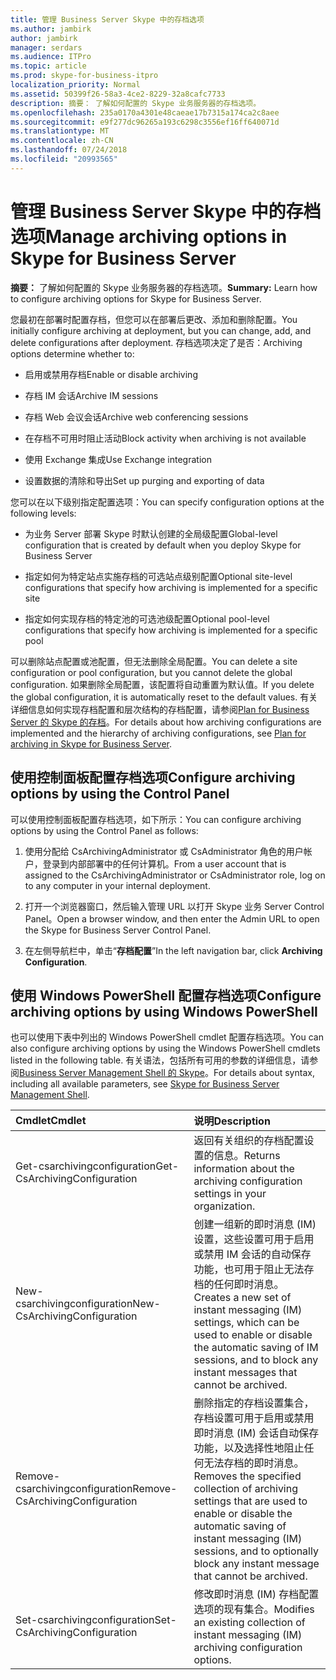 ```yaml
---
title: 管理 Business Server Skype 中的存档选项
ms.author: jambirk
author: jambirk
manager: serdars
ms.audience: ITPro
ms.topic: article
ms.prod: skype-for-business-itpro
localization_priority: Normal
ms.assetid: 50399f26-58a3-4ce2-8229-32a8cafc7733
description: 摘要： 了解如何配置的 Skype 业务服务器的存档选项。
ms.openlocfilehash: 235a0170a4301e48caeae17b7315a174ca2c8aee
ms.sourcegitcommit: e9f277dc96265a193c6298c3556ef16ff640071d
ms.translationtype: MT
ms.contentlocale: zh-CN
ms.lasthandoff: 07/24/2018
ms.locfileid: "20993565"
---
```

# <a name="manage-archiving-options-in-skype-for-business-server"></a><span data-ttu-id="addc0-103">管理 Business Server Skype 中的存档选项</span><span class="sxs-lookup"><span data-stu-id="addc0-103">Manage archiving options in Skype for Business Server</span></span>

<span data-ttu-id="addc0-104">**摘要：** 了解如何配置的 Skype 业务服务器的存档选项。</span><span class="sxs-lookup"><span data-stu-id="addc0-104">**Summary:** Learn how to configure archiving options for Skype for Business Server.</span></span>
  
<span data-ttu-id="addc0-105">您最初在部署时配置存档，但您可以在部署后更改、添加和删除配置。</span><span class="sxs-lookup"><span data-stu-id="addc0-105">You initially configure archiving at deployment, but you can change, add, and delete configurations after deployment.</span></span> <span data-ttu-id="addc0-106">存档选项决定了是否：</span><span class="sxs-lookup"><span data-stu-id="addc0-106">Archiving options determine whether to:</span></span> 
  
- <span data-ttu-id="addc0-107">启用或禁用存档</span><span class="sxs-lookup"><span data-stu-id="addc0-107">Enable or disable archiving</span></span>
    
- <span data-ttu-id="addc0-108">存档 IM 会话</span><span class="sxs-lookup"><span data-stu-id="addc0-108">Archive IM sessions</span></span>
    
- <span data-ttu-id="addc0-109">存档 Web 会议会话</span><span class="sxs-lookup"><span data-stu-id="addc0-109">Archive web conferencing sessions</span></span>
    
- <span data-ttu-id="addc0-110">在存档不可用时阻止活动</span><span class="sxs-lookup"><span data-stu-id="addc0-110">Block activity when archiving is not available</span></span>
    
- <span data-ttu-id="addc0-111">使用  Exchange 集成</span><span class="sxs-lookup"><span data-stu-id="addc0-111">Use Exchange integration</span></span>
    
- <span data-ttu-id="addc0-112">设置数据的清除和导出</span><span class="sxs-lookup"><span data-stu-id="addc0-112">Set up purging and exporting of data</span></span>
    
<span data-ttu-id="addc0-113">您可以在以下级别指定配置选项：</span><span class="sxs-lookup"><span data-stu-id="addc0-113">You can specify configuration options at the following levels:</span></span>
  
- <span data-ttu-id="addc0-114">为业务 Server 部署 Skype 时默认创建的全局级配置</span><span class="sxs-lookup"><span data-stu-id="addc0-114">Global-level configuration that is created by default when you deploy Skype for Business Server</span></span>
    
- <span data-ttu-id="addc0-115">指定如何为特定站点实施存档的可选站点级别配置</span><span class="sxs-lookup"><span data-stu-id="addc0-115">Optional site-level configurations that specify how archiving is implemented for a specific site</span></span>
    
- <span data-ttu-id="addc0-116">指定如何实现存档的特定池的可选池级配置</span><span class="sxs-lookup"><span data-stu-id="addc0-116">Optional pool-level configurations that specify how archiving is implemented for a specific pool</span></span>
    
<span data-ttu-id="addc0-117">可以删除站点配置或池配置，但无法删除全局配置。</span><span class="sxs-lookup"><span data-stu-id="addc0-117">You can delete a site configuration or pool configuration, but you cannot delete the global configuration.</span></span> <span data-ttu-id="addc0-118">如果删除全局配置，该配置将自动重置为默认值。</span><span class="sxs-lookup"><span data-stu-id="addc0-118">If you delete the global configuration, it is automatically reset to the default values.</span></span> <span data-ttu-id="addc0-119">有关详细信息如何实现存档配置和层次结构的存档配置，请参阅[Plan for Business Server 的 Skype 的存档](../../plan-your-deployment/archiving/archiving.md)。</span><span class="sxs-lookup"><span data-stu-id="addc0-119">For details about how archiving configurations are implemented and the hierarchy of archiving configurations, see [Plan for archiving in Skype for Business Server](../../plan-your-deployment/archiving/archiving.md).</span></span>
  
## <a name="configure-archiving-options-by-using-the-control-panel"></a><span data-ttu-id="addc0-120">使用控制面板配置存档选项</span><span class="sxs-lookup"><span data-stu-id="addc0-120">Configure archiving options by using the Control Panel</span></span>

<span data-ttu-id="addc0-121">可以使用控制面板配置存档选项，如下所示：</span><span class="sxs-lookup"><span data-stu-id="addc0-121">You can configure archiving options by using the Control Panel as follows:</span></span>
  
1. <span data-ttu-id="addc0-122">使用分配给 CsArchivingAdministrator 或 CsAdministrator 角色的用户帐户，登录到内部部署中的任何计算机。</span><span class="sxs-lookup"><span data-stu-id="addc0-122">From a user account that is assigned to the CsArchivingAdministrator or CsAdministrator role, log on to any computer in your internal deployment.</span></span> 
    
2. <span data-ttu-id="addc0-123">打开一个浏览器窗口，然后输入管理 URL 以打开 Skype 业务 Server Control Panel。</span><span class="sxs-lookup"><span data-stu-id="addc0-123">Open a browser window, and then enter the Admin URL to open the Skype for Business Server Control Panel.</span></span> 
    
3. <span data-ttu-id="addc0-124">在左侧导航栏中，单击“**存档配置**”</span><span class="sxs-lookup"><span data-stu-id="addc0-124">In the left navigation bar, click **Archiving Configuration**.</span></span>
    
## <a name="configure-archiving-options-by-using-windows-powershell"></a><span data-ttu-id="addc0-125">使用 Windows PowerShell 配置存档选项</span><span class="sxs-lookup"><span data-stu-id="addc0-125">Configure archiving options by using Windows PowerShell</span></span>

<span data-ttu-id="addc0-126">也可以使用下表中列出的 Windows PowerShell cmdlet 配置存档选项。</span><span class="sxs-lookup"><span data-stu-id="addc0-126">You can also configure archiving options by using the Windows PowerShell cmdlets listed in the following table.</span></span> <span data-ttu-id="addc0-127">有关语法，包括所有可用的参数的详细信息，请参阅[Business Server Management Shell 的 Skype](../management-shell.md)。</span><span class="sxs-lookup"><span data-stu-id="addc0-127">For details about syntax, including all available parameters, see [Skype for Business Server Management Shell](../management-shell.md).</span></span>
  

|<span data-ttu-id="addc0-128">**Cmdlet**</span><span class="sxs-lookup"><span data-stu-id="addc0-128">**Cmdlet**</span></span>|<span data-ttu-id="addc0-129">**说明**</span><span class="sxs-lookup"><span data-stu-id="addc0-129">**Description**</span></span>|
|:-----|:-----|
|<span data-ttu-id="addc0-130">Get-csarchivingconfiguration</span><span class="sxs-lookup"><span data-stu-id="addc0-130">Get-CsArchivingConfiguration</span></span>  <br/> |<span data-ttu-id="addc0-131">返回有关组织的存档配置设置的信息。</span><span class="sxs-lookup"><span data-stu-id="addc0-131">Returns information about the archiving configuration settings in your organization.</span></span>  <br/> |
|<span data-ttu-id="addc0-132">New-csarchivingconfiguration</span><span class="sxs-lookup"><span data-stu-id="addc0-132">New-CsArchivingConfiguration</span></span>  <br/> |<span data-ttu-id="addc0-133">创建一组新的即时消息 (IM) 设置，这些设置可用于启用或禁用 IM 会话的自动保存功能，也可用于阻止无法存档的任何即时消息。</span><span class="sxs-lookup"><span data-stu-id="addc0-133">Creates a new set of instant messaging (IM) settings, which can be used to enable or disable the automatic saving of IM sessions, and to block any instant messages that cannot be archived.</span></span>  <br/> |
|<span data-ttu-id="addc0-134">Remove-csarchivingconfiguration</span><span class="sxs-lookup"><span data-stu-id="addc0-134">Remove-CsArchivingConfiguration</span></span>  <br/> |<span data-ttu-id="addc0-135">删除指定的存档设置集合，存档设置可用于启用或禁用即时消息 (IM) 会话自动保存功能，以及选择性地阻止任何无法存档的即时消息。</span><span class="sxs-lookup"><span data-stu-id="addc0-135">Removes the specified collection of archiving settings that are used to enable or disable the automatic saving of instant messaging (IM) sessions, and to optionally block any instant message that cannot be archived.</span></span>  <br/> |
|<span data-ttu-id="addc0-136">Set-csarchivingconfiguration</span><span class="sxs-lookup"><span data-stu-id="addc0-136">Set-CsArchivingConfiguration</span></span>  <br/> |<span data-ttu-id="addc0-137">修改即时消息 (IM) 存档配置选项的现有集合。</span><span class="sxs-lookup"><span data-stu-id="addc0-137">Modifies an existing collection of instant messaging (IM) archiving configuration options.</span></span>  <br/> |
